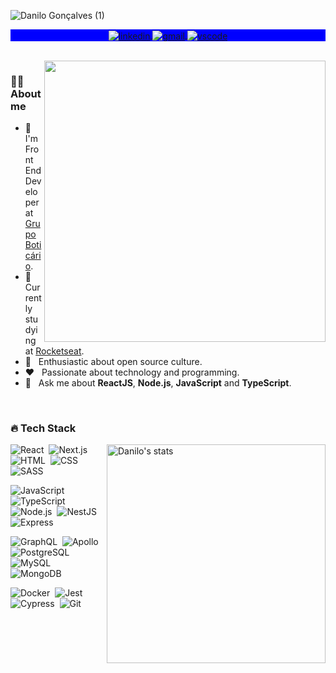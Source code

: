 ![Danilo Gonçalves (1)](https://user-images.githubusercontent.com/53796755/166116087-64e89c02-f021-4e04-8a2f-e6ebd0069165.png)


<!-- <h1 align="center">Hi, I'm Danilo Gonçalves! <img src="https://raw.githubusercontent.com/kaueMarques/kaueMarques/master/hi.gif" width="30px"></h1> -->

<p align="center" style="background:blue">
  <a href="https://www.linkedin.com/in/goncadanilo/" target="_blank">
    <img align="center" src="https://img.shields.io/badge/-goncadanilo-0a66c2?style=flat-square&logo=Linkedin&logoColor=white" alt="linkedin"/>
  </a>
  <a href="mailto:gonca.danilo@gmail.com">
    <img align="center" src="https://img.shields.io/badge/-gonca.danilo-0a66c2?style=flat-square&logo=Gmail&logoColor=white" alt="gmail"/>
  </a>
   <a href="https://gist.github.com/goncadanilo/dc2eea91d810ae1cbb1264694c0097a8">
    <img align="center" src="https://img.shields.io/badge/-vscode settings-0a66c2?style=flat-square&logo=VisualStudioCode&logoColor=white" alt="vscode"/>
  </a>
</p>

<br />

<img align="right" width="450em" src="https://github-readme-stats.vercel.app/api?username=goncadanilo&count_private=true&theme=algolia"/>

### 👨🏾‍ About me

- 🔭 &nbsp; I'm Front End Developer at [Grupo Boticário](https://www.grupoboticario.com.br/).
- 🚀 &nbsp; Currently studying at [Rocketseat](https://app.rocketseat.com.br/me/goncadanilo).
- 🌱 &nbsp; Enthusiastic about open source culture.
- ❤️ &nbsp; Passionate about technology and programming.
- 💬 &nbsp; Ask me about **ReactJS**, **Node.js**, **JavaScript** and **TypeScript**.

<br />

### 🔥 Tech Stack

<img align="right" width="350em" src="https://github-readme-stats.vercel.app/api/top-langs/?username=goncadanilo&layout=compact&theme=algolia" alt="Danilo's stats"/>

![React](https://img.shields.io/badge/-ReactJS-05122A?style=flat-square&logo=react)&nbsp;
![Next.js](https://img.shields.io/badge/-Next.js-05122A?style=flat-square&logo=next.js)&nbsp;
![HTML](https://img.shields.io/badge/-HTML-05122A?style=flat-square&logo=HTML5)&nbsp;
![CSS](https://img.shields.io/badge/-CSS-05122A?style=flat-square&logo=CSS3&logoColor=1572B6)&nbsp;
![SASS](https://img.shields.io/badge/-SASS-05122A?style=flat-square&logo=SASS)&nbsp;

![JavaScript](https://img.shields.io/badge/-JavaScript-05122A?style=flat-square&logo=JavaScript)&nbsp;
![TypeScript](https://img.shields.io/badge/-TypeScript-05122A?style=flat-square&logo=TypeScript)&nbsp;
![Node.js](https://img.shields.io/badge/-Node.js-05122A?style=flat-square&logo=node.js)&nbsp;
![NestJS](https://img.shields.io/badge/-NestJS-05122A?style=flat-square&logo=nestjs&logoColor=e0234e)&nbsp;
![Express](https://img.shields.io/badge/-Express-05122A?style=flat-square&logo=express)&nbsp;

![GraphQL](https://img.shields.io/badge/-GraphQL-05122A?style=flat-square&logo=graphql&logoColor=da0093)&nbsp;
![Apollo](https://img.shields.io/badge/-Apollo-05122A?style=flat-square&logo=apollo-graphql)&nbsp;
![PostgreSQL](https://img.shields.io/badge/-PostgreSQL-05122A?style=flat-square&logo=postgresql)&nbsp;
![MySQL](https://img.shields.io/badge/-MySQL-05122A?style=flat-square&logo=mysql)&nbsp;
![MongoDB](https://img.shields.io/badge/-MongoDB-05122A?style=flat-square&logo=mongodb)&nbsp;

![Docker](https://img.shields.io/badge/-Docker-05122A?style=flat-square&logo=docker)&nbsp;
![Jest](https://img.shields.io/badge/-Jest-05122A?style=flat-square&logo=jest&logoColor=orange)&nbsp;
![Cypress](https://img.shields.io/badge/-Cypress-05122A?style=flat-square&logo=cypress)&nbsp;
![Git](https://img.shields.io/badge/-Git-05122A?style=flat-square&logo=git)&nbsp;
